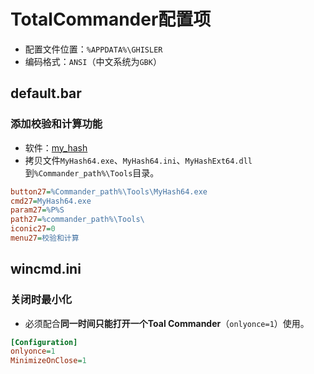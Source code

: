 # TotalCommander配置项

+ 配置文件位置：`%APPDATA%\GHISLER`
+ 编码格式：`ANSI`（中文系统为`GBK`）

## default.bar

### 添加校验和计算功能

+ 软件：[my_hash](https://github.com/drag0n-app/MyHash)
+ 拷贝文件`MyHash64.exe`、`MyHash64.ini`、`MyHashExt64.dll`到`%Commander_path%\Tools`目录。

```ini
button27=%Commander_path%\Tools\MyHash64.exe
cmd27=MyHash64.exe
param27=%P%S
path27=%commander_path%\Tools\
iconic27=0
menu27=校验和计算
```

## wincmd.ini

### 关闭时最小化

+ 必须配合**同一时间只能打开一个Toal Commander**（`onlyonce=1`）使用。

```ini
[Configuration]
onlyonce=1
MinimizeOnClose=1
```

